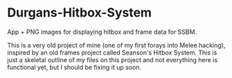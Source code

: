 # Durgans-Hitbox-System
 App + PNG images for displaying hitbox and frame data for SSBM.

This is a very old project of mine (one of my first forays into Melee hacking), inspired by an old frames project called Seanson's Hitbox System. This is just a skeletal outline of my files on this project and not everything here is functional yet, but I should be fixing it up soon.
